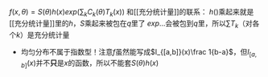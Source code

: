 $f(x,\theta)=S(\theta)h(x)exp(\sum_k C_k(\theta)T_k(x))$
和[[充分统计量]]的联系：
$h()$乘起来就是[[充分统计量]]里的$h$，$S$乘起来被包在$q$里了
$exp...$会被包到$q$里，所以$\sum T_k$（对各个$k$）是充分统计量
- 均匀分布不属于指数型！注意$f$虽然能写成$I_{[a,b]}(x)\frac 1{b-a}$，但$I_{[a,b]}(x)$并不**只**是$x$的函数，所以不能套$S(\theta)h(x)$